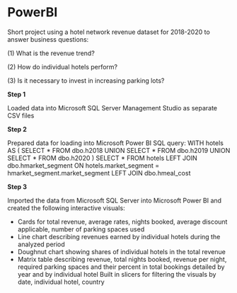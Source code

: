 # PowerBI
Short project using a hotel network revenue dataset for 2018-2020 to answer business questions:

(1) What is the revenue trend?

(2) How do individual hotels perform?

(3) Is it necessary to invest in increasing parking lots? 



**Step 1**

Loaded data into Microsoft SQL Server Management Studio as separate CSV files


**Step 2**

Prepared data for loading into Microsoft Power BI
SQL query:
WITH hotels AS
(
SELECT * FROM dbo.h2018
UNION
SELECT * FROM dbo.h2019
UNION
SELECT * FROM dbo.h2020
)
SELECT * FROM hotels
LEFT JOIN dbo.hmarket_segment
ON hotels.market_segment = hmarket_segment.market_segment
LEFT JOIN dbo.hmeal_cost


**Step 3**

Imported the data from Microsoft SQL Server into Microsoft Power BI and created the following interactive visuals:
- Cards for total revenue, average rates, nights booked, average discount applicable, number of parking spaces used
- Line chart describing revenues earned by individual hotels during the analyzed period
- Doughnut chart showing shares of individual hotels in the total revenue
- Matrix table describing revenue, total nights booked, revenue per night, required parking spaces and their percent in total bookings detailed by year and by individual hotel
Built in slicers for filtering the visuals by date, individual hotel, country

